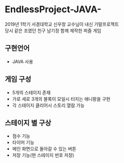 # EndlessProject-JAVA-
2019년 1학기 서경대학교 신우창 교수님이 내신 기말프로젝트  
당시 같은 조였던 친구 남기정 함께 제작한 퍼즐 게임  

## 구현언어
- JAVA 사용

## 게임 구성
- 5개의 스테이지 존재
- 가로 세로 3개의 블록이 모일시 터지는 애니팡을 구현
- 각 스테이지 클리어시 스토리 열람 가능

## 스테이지 별 구상
- 점수 기능
- 타이머 기능
- 메인 화면으로 돌아갈 수 있는 버튼
- 저장 기능(현 스테이지 번호 저장)
